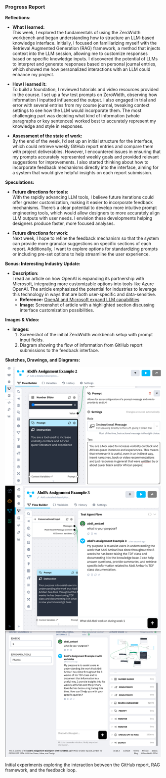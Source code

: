 ### **Progress Report**

**Reflections:**

- **What I learned:**  
  This week, I explored the fundamentals of using the ZeroWidth workbench and began understanding how to structure an LLM-based knowledge interface. Initially, I focused on familiarizing myself with the Retrieval Augmented Generation (RAG) framework, a method that injects context into the LLM session, allowing me to customize responses based on specific knowledge inputs. I discovered the potential of LLMs to interpret and generate responses based on personal journal entries, which showed me how personalized interactions with an LLM could enhance my project.

- **How I learned it:**  
  To build a foundation, I reviewed tutorials and video resources provided in the course. I set up a few test prompts on ZeroWidth, observing how information I inputted influenced the output. I also engaged in trial and error with several entries from my course journal, tweaking context settings to see how the LLM would incorporate them. The most challenging part was deciding what kind of information (whole paragraphs or key sentences) worked best to accurately represent my knowledge and style in responses.

- **Assessment of the state of work:**  
  By the end of the week, I’d set up an initial structure for the interface, which could retrieve weekly GitHub report entries and compare them with project deliverables. However, I encountered issues in ensuring that my prompts accurately represented weekly goals and provided relevant suggestions for improvements. I also started thinking about how to incorporate feedback mechanisms directly into the interface, aiming for a system that would give helpful insights on each report submission.

**Speculations:**

- **Future directions for tools:**  
  With the rapidly advancing LLM tools, I believe future iterations could offer greater customization, making it easier to incorporate feedback mechanisms. There’s a clear potential to develop more intuitive prompt engineering tools, which would allow designers to more accurately align LLM outputs with user needs. I envision these developments helping designers produce faster, more focused analyses.

- **Future directions for work:**  
  Next week, I hope to refine the feedback mechanism so that the system can provide more granular suggestions on specific sections of each report. Additionally, I want to explore options for standardizing prompts or including pre-set options to help streamline the user experience.

**Bonus: Interesting Industry Update:**
- **Description:**  
  I read an article on how OpenAI is expanding its partnership with Microsoft, integrating more customizable options into tools like Azure OpenAI. The article emphasized the potential for industries to leverage this technology in ways that are both user-specific and data-sensitive.
  - **Reference:** [OpenAI and Microsoft expand LLM capabilities](https://www.example.com/article)  
  - **Image:** Screenshot of article with a highlighted section discussing interface customization possibilities.

**Images & Video:**
- **Images**: 
    1. Screenshot of the initial ZeroWidth workbench setup with prompt input fields.
    2. Diagram showing the flow of information from GitHub report submissions to the feedback interface.

**Sketches, Drawings, and Diagrams:**


![](https://github.com/Berkeley-MDes/tdf-fa24-Alphaam/blob/main/Week%209/media/Screenshot%202024-11-06%20at%202.06.57%20PM.png)
![](https://github.com/Berkeley-MDes/tdf-fa24-Alphaam/blob/main/Week%209/media/Screenshot%202024-11-06%20at%202.33.33%20PM.png)
![](https://github.com/Berkeley-MDes/tdf-fa24-Alphaam/blob/main/Week%209/media/Screenshot%202024-11-07%20at%2012.59.24%20PM.png)

Initial experiments exploring the interaction between the GitHub report, RAG framework, and the feedback loop.



